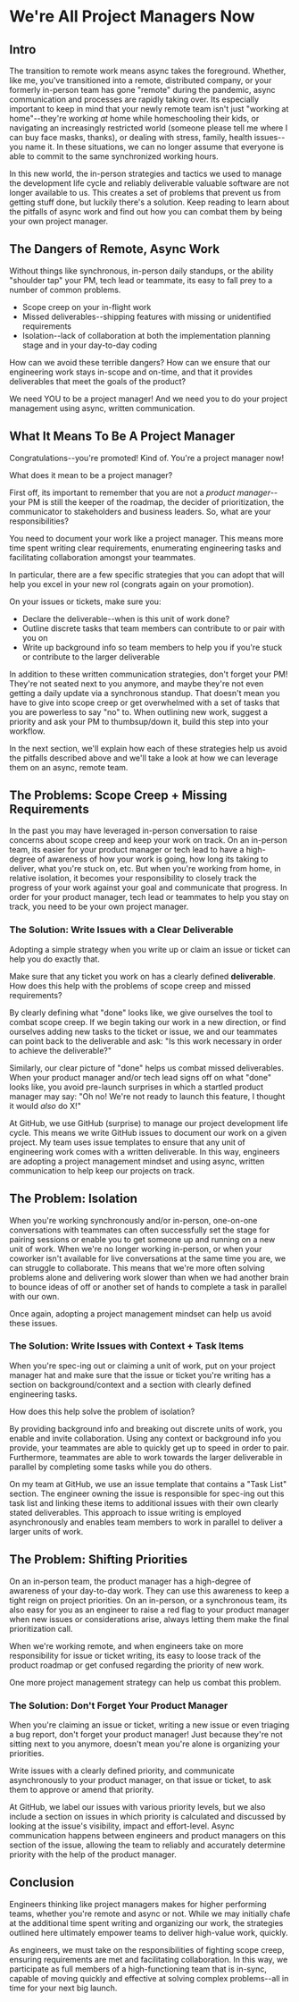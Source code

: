 # We're All Project Managers Now

## Intro
The transition to remote work means async takes the foreground. Whether, like me, you've transitioned into a remote, distributed company, or your formerly in-person team has gone "remote" during the pandemic, async communication and processes are rapidly taking over. Its especially important to keep in mind that your newly remote team isn't just "working at home"--they're working _at_ home while homeschooling their kids, or navigating an increasingly restricted world (someone please tell me where I can buy face masks, thanks), or dealing with stress, family, health issues--you name it. In these situations, we can no longer assume that everyone is able to commit to the same synchronized working hours.

In this new world, the in-person strategies and tactics we used to manage the development life cycle and reliably deliverable valuable software are not longer available to us. This creates a set of problems that prevent us from getting stuff done, but luckily there's a solution. Keep reading to learn about the pitfalls of async work and find out how you can combat them by being your own project manager.

## The Dangers of Remote, Async Work

Without things like synchronous, in-person daily standups, or the ability "shoulder tap" your PM, tech lead or teammate, its easy to fall prey to a number of common problems.

* Scope creep on your in-flight work
* Missed deliverables--shipping features with missing or unidentified requirements
* Isolation--lack of collaboration at both the implementation planning stage and in your day-to-day coding

How can we avoid these terrible dangers? How can we ensure that our engineering work stays in-scope and on-time, and that it provides deliverables that meet the goals of the product?

We need YOU to be a project manager! And we need you to do your project management using async, written communication.

## What It Means To Be A Project Manager
Congratulations--you're promoted! Kind of. You're a project manager now!

What does it mean to be a project manager?

First off, its important to remember that you are not a *product manager*--your PM is still the keeper of the roadmap, the decider of prioritization, the communicator to stakeholders and business leaders. So, what are your responsibilities?

You need to document your work like a project manager. This means more time spent writing clear requirements, enumerating engineering tasks and facilitating collaboration amongst your teammates.

In particular, there are a few specific strategies that you can adopt that will help you excel in your new rol (congrats again on your promotion).

On your issues or tickets, make sure you:
  * Declare the deliverable--when is this unit of work done?
  * Outline discrete tasks that team members can contribute to or pair with you on
  * Write up background info so team members to help you if you're stuck or contribute to the larger deliverable

In addition to these written communication strategies, don't forget your PM! They're not seated next to you anymore, and maybe they're not even getting a daily update via a synchronous standup. That doesn't mean you have to give into scope creep or get overwhelmed with a set of tasks that you are powerless to say "no" to. When outlining new work, suggest a priority and ask your PM to thumbsup/down it, build this step into your workflow.

In the next section, we'll explain how each of these strategies help us avoid the pitfalls described above and we'll take a look at how we can leverage them on an async, remote team.

## The Problems: Scope Creep + Missing Requirements
In the past you may have leveraged in-person conversation to raise concerns about scope creep and keep your work on track. On an in-person team, its easier for your product manager or tech lead to have a high-degree of awareness of how your work is going, how long its taking to deliver, what you're stuck on, etc. But when you're working from home, in relative isolation, it becomes your responsibility to closely track the progress of your work against your goal and communicate that progress. In order for your product manager, tech lead or teammates to help you stay on track, you need to be your own project manager.

### The Solution: Write Issues with a Clear Deliverable
Adopting a simple strategy when you write up or claim an issue or ticket can help you do exactly that.

Make sure that any ticket you work on has a clearly defined **deliverable**. How does this help with the problems of scope creep and missed requirements?

By clearly defining what "done" looks like, we give ourselves the tool to combat scope creep. If we begin taking our work in a new direction, or find ourselves adding new tasks to the ticket or issue, we and our teammates can point back to the deliverable and ask: "Is this work necessary in order to achieve the deliverable?"

Similarly, our clear picture of "done" helps us combat missed deliverables. When your product manager and/or tech lead signs off on what "done" looks like, you avoid pre-launch surprises in which a startled product manager may say: "Oh no! We're not ready to launch this feature, I thought it would _also_ do X!"

At GitHub, we use GitHub (surprise) to manage our project development life cycle. This means we write GitHub issues to document our work on a given project. My team uses issue templates to ensure that any unit of engineering work comes with a written deliverable. In this way, engineers are adopting a project management mindset and using async, written communication to help keep our projects on track.

## The Problem: Isolation

When you're working synchronously and/or in-person, one-on-one conversations with teammates can often successfully set the stage for pairing sessions or enable you to get someone up and running on a new unit of work. When we're no longer working in-person, or when your coworker isn't available for live conversations at the same time you are, we can struggle to collaborate. This means that we're more often solving problems alone and delivering work slower than when we had another brain to bounce ideas of off or another set of hands to complete a task in parallel with our own.

Once again, adopting a project management mindset can help us avoid these issues.

### The Solution: Write Issues with Context + Task Items
When you're spec-ing out or claiming a unit of work, put on your project manager hat and make sure that the issue or ticket you're writing has a section on background/context and a section with clearly defined engineering tasks.

How does this help solve the problem of isolation?

By providing background info and breaking out discrete units of work, you enable and invite collaboration. Using any context or background info you provide, your teammates are able to quickly get up to speed in order to pair. Furthermore, teammates are able to work towards the larger deliverable in parallel by completing some tasks while you do others.

On my team at GitHub, we use an issue template that contains a "Task List" section. The engineer owning the issue is responsible for spec-ing out this task list and linking these items to additional issues with their own clearly stated deliverables. This approach to issue writing is employed asynchronously and enables team members to work in parallel to deliver a larger units of work.

## The Problem: Shifting Priorities
On an in-person team, the product manager has a high-degree of awareness of your day-to-day work. They can use this awareness to keep a tight reign on project priorities. On an in-person, or a synchronous team, its also easy for you as an engineer to raise a red flag to your product manager when new issues or considerations arise, always letting them make the final prioritization call.

When we're working remote, and when engineers take on more responsibility for issue or ticket writing, its easy to loose track of the product roadmap or get confused regarding the priority of new work.

One more project management strategy can help us combat this problem.

### The Solution: Don't Forget Your Product Manager
When you're claiming an issue or ticket, writing a new issue or even triaging a bug report, don't forget your product manager! Just because they're not sitting next to you anymore, doesn't mean you're alone is organizing your priorities.

Write issues with a clearly defined priority, and communicate asynchronously to your product manager, on that issue or ticket, to ask them to approve or amend that priority.

At GitHub, we label our issues with various priority levels, but we also include a section on issues in which priority is calculated and discussed by looking at the issue's visibility, impact and effort-level. Async communication happens between engineers and product managers on this section of the issue, allowing the team to reliably and accurately determine priority with the help of the product manager.

## Conclusion
Engineers thinking like project managers makes for higher performing teams, whether you're remote and async or not. While we may initially chafe at the additional time spent writing and organizing our work, the strategies outlined here ultimately empower teams to deliver high-value work, quickly.

As engineers, we must take on the responsibilities of fighting scope creep, ensuring requirements are met and facilitating collaboration. In this way, we participate as full members of a high-functioning team that is in-sync, capable of moving quickly and effective at solving complex problems--all in time for your next big launch.

